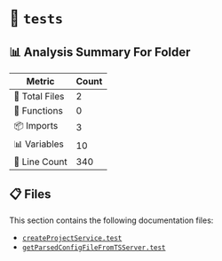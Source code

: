 # 📁 `tests`

## 📊 Analysis Summary For Folder

| Metric | Count |
|--------|-------|
| 📁 Total Files | 2 |
| 🔧 Functions | 0 |
| 📦 Imports | 3 |
| 📊 Variables | 10 |
| 🔢 Line Count | 340 |


## 📋 Files

This section contains the following documentation files:

- [`createProjectService.test`](./createProjectService.test.md)
- [`getParsedConfigFileFromTSServer.test`](./getParsedConfigFileFromTSServer.test.md)